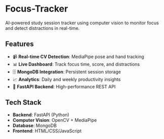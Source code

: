 # Focus-Tracker
AI-powered study session tracker using computer vision to monitor focus and detect distractions in real-time.

## Features

- 📹 **Real-time CV Detection**: MediaPipe pose and hand tracking
- 📊 **Live Dashboard**: Track focus time, score, and distractions
- 🗄️ **MongoDB Integration**: Persistent session storage
- 📈 **Analytics**: Daily and weekly productivity insights
- 🚀 **FastAPI Backend**: High-performance REST API

## Tech Stack

- **Backend**: FastAPI (Python)
- **Computer Vision**: OpenCV + MediaPipe
- **Database**: MongoDB
- **Frontend**: HTML/CSS/JavaScript
